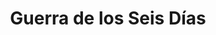 ﻿---
title: "Guerra de los Seis Días"
permalink: periodes_410.html
layout: periode
dataInici: 1967-06-05
dataFi: 1967-06-10
sidebar: periodes
pares:
  - 407:
    title: "Conflicto árabe-israelí"
    dataInici: "(1948-05-14)"

fills:
jocsPrincipals:
jocsEscenaris:
jocsEpoca:
jocsEpocaEscenaris:
  - title: "Elusive Victory"
    bggId: 25775
    escenari: "Operation Moked"

---
